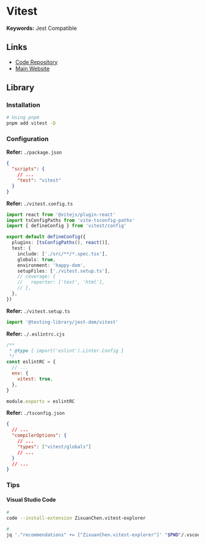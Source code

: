 # Vitest

**Keywords:** Jest Compatible

## Links

- [Code Repository](https://github.com/vitest-dev/vitest)
- [Main Website](https://vitest.dev)

## Library

### Installation

```sh
# Using pnpm
pnpm add vitest -D
```

### Configuration

**Refer:** `./package.json`

```json
{
  "scripts": {
    // ...
    "test": "vitest"
  }
}
```

**Refer:** `./vitest.config.ts`

```ts
import react from '@vitejs/plugin-react'
import tsConfigPaths from 'vite-tsconfig-paths'
import { defineConfig } from 'vitest/config'

export default defineConfig({
  plugins: [tsConfigPaths(), react()],
  test: {
    include: ['./src/**/*.spec.tsx'],
    globals: true,
    environment: 'happy-dom',
    setupFiles: ['./vitest.setup.ts'],
    // coverage: {
    //   reporter: ['text', 'html'],
    // },
  },
})
```

**Refer:** `./vitest.setup.ts`

```ts
import '@testing-library/jest-dom/vitest'
```

**Refer:** `./.eslintrc.cjs`

```cjs
/**
 * @type { import('eslint').Linter.Config }
 */
const eslintRC = {
  // ...
  env: {
    vitest: true,
  },
}

module.exports = eslintRC
```

**Refer:** `./tsconfig.json`

```json
{
  // ...
  "compilerOptions": {
    // ...
    "types": ["vitest/globals"]
    // ...
  }
  // ...
}
```

### Tips

#### Visual Studio Code

```sh
#
code --install-extension ZixuanChen.vitest-explorer

#
jq '."recommendations" += ["ZixuanChen.vitest-explorer"]' "$PWD"/.vscode/extensions.json | sponge "$PWD"/.vscode/extensions.json
```
